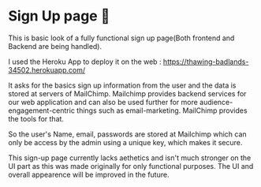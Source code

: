 # Sign Up page 📝

This is basic look of a fully functional sign up page(Both frontend and Backend are being handled).

I used the Heroku App to deploy it on the web : https://thawing-badlands-34502.herokuapp.com/

It asks for the basics sign up information from the user and the data is stored at servers of MailChimp. Mailchimp provides backend services for our web application and can also be used further for more audience-engagement-centric things such as email-marketing. MailChimp provides the tools for that.

So the user's Name, email, passwords are stored at Mailchimp which can only be access by the admin using a unique key, which makes it secure.

This sign-up page currently lacks aethetics and isn't much stronger on the UI part as this was made originally for only functional purposes. 
The UI and overall appearence will be improved in the future.
